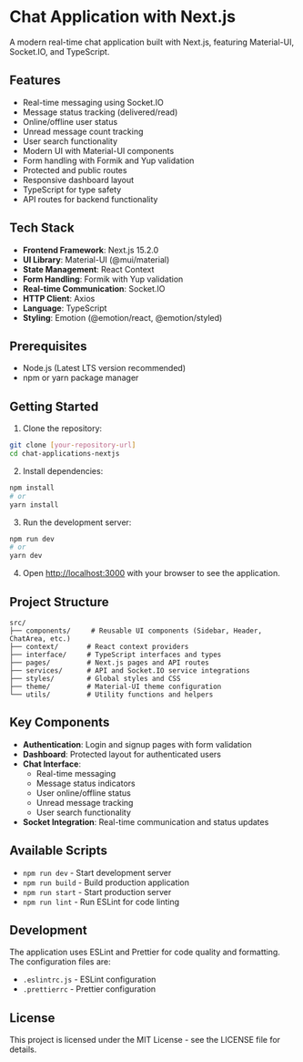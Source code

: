 # Chat Application with Next.js

A modern real-time chat application built with Next.js, featuring Material-UI, Socket.IO, and TypeScript.

## Features

- Real-time messaging using Socket.IO
- Message status tracking (delivered/read)
- Online/offline user status
- Unread message count tracking
- User search functionality
- Modern UI with Material-UI components
- Form handling with Formik and Yup validation
- Protected and public routes
- Responsive dashboard layout
- TypeScript for type safety
- API routes for backend functionality

## Tech Stack

- **Frontend Framework**: Next.js 15.2.0
- **UI Library**: Material-UI (@mui/material)
- **State Management**: React Context
- **Form Handling**: Formik with Yup validation
- **Real-time Communication**: Socket.IO
- **HTTP Client**: Axios
- **Language**: TypeScript
- **Styling**: Emotion (@emotion/react, @emotion/styled)

## Prerequisites

- Node.js (Latest LTS version recommended)
- npm or yarn package manager

## Getting Started

1. Clone the repository:
```bash
git clone [your-repository-url]
cd chat-applications-nextjs
```

2. Install dependencies:
```bash
npm install
# or
yarn install
```

3. Run the development server:
```bash
npm run dev
# or
yarn dev
```

4. Open [http://localhost:3000](http://localhost:3000) with your browser to see the application.

## Project Structure

```
src/
├── components/     # Reusable UI components (Sidebar, Header, ChatArea, etc.)
├── context/       # React context providers
├── interface/     # TypeScript interfaces and types
├── pages/         # Next.js pages and API routes
├── services/      # API and Socket.IO service integrations
├── styles/        # Global styles and CSS
├── theme/         # Material-UI theme configuration
└── utils/         # Utility functions and helpers
```

## Key Components

- **Authentication**: Login and signup pages with form validation
- **Dashboard**: Protected layout for authenticated users
- **Chat Interface**: 
  - Real-time messaging
  - Message status indicators
  - User online/offline status
  - Unread message tracking
  - User search functionality
- **Socket Integration**: Real-time communication and status updates

## Available Scripts

- `npm run dev` - Start development server
- `npm run build` - Build production application
- `npm run start` - Start production server
- `npm run lint` - Run ESLint for code linting

## Development

The application uses ESLint and Prettier for code quality and formatting. The configuration files are:
- `.eslintrc.js` - ESLint configuration
- `.prettierrc` - Prettier configuration

## License

This project is licensed under the MIT License - see the LICENSE file for details.
